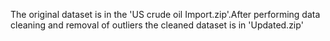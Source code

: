 The original dataset is in the 'US crude oil Import.zip'.After performing data cleaning and removal of outliers the cleaned dataset is in 'Updated.zip'
